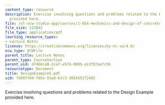 ```yaml
---
content_type: resource
description: Exercise involving questions and problems related to the Design Example
  provided here.
file: /ol-ocw-studio-app/courses/1-054-mechanics-and-design-of-concrete-structures-spring-2004/7d997f60f65e55adb2c33054551f2402_DesignExample5.pdf
file_size: 113842
file_type: application/pdf
learning_resource_types:
- Lecture Notes
license: https://creativecommons.org/licenses/by-nc-sa/4.0/
ocw_type: OCWFile
parent_title: Lecture Notes
parent_type: CourseSection
parent_uid: d7468ce0-2ce7-e574-0805-a13f07aefc56
resourcetype: Document
title: DesignExample5.pdf
uid: 7d997f60-f65e-55ad-b2c3-3054551f2402
---
```

Exercise involving questions and problems related to the Design Example provided here.